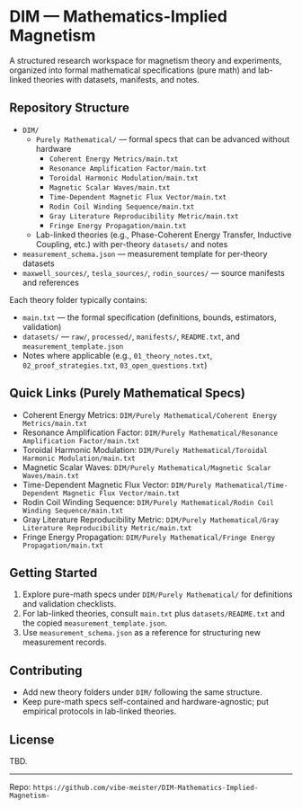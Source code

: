 # DIM — Mathematics-Implied Magnetism

A structured research workspace for magnetism theory and experiments, organized into formal mathematical specifications (pure math) and lab-linked theories with datasets, manifests, and notes.

## Repository Structure

- `DIM/`
  - `Purely Mathematical/` — formal specs that can be advanced without hardware
    - `Coherent Energy Metrics/main.txt`
    - `Resonance Amplification Factor/main.txt`
    - `Toroidal Harmonic Modulation/main.txt`
    - `Magnetic Scalar Waves/main.txt`
    - `Time-Dependent Magnetic Flux Vector/main.txt`
    - `Rodin Coil Winding Sequence/main.txt`
    - `Gray Literature Reproducibility Metric/main.txt`
    - `Fringe Energy Propagation/main.txt`
  - Lab-linked theories (e.g., Phase-Coherent Energy Transfer, Inductive Coupling, etc.) with per-theory `datasets/` and notes
- `measurement_schema.json` — measurement template for per-theory datasets
- `maxwell_sources/`, `tesla_sources/`, `rodin_sources/` — source manifests and references

Each theory folder typically contains:
- `main.txt` — the formal specification (definitions, bounds, estimators, validation)
- `datasets/` — `raw/`, `processed/`, `manifests/`, `README.txt`, and `measurement_template.json`
- Notes where applicable (e.g., `01_theory_notes.txt`, `02_proof_strategies.txt`, `03_open_questions.txt`)

## Quick Links (Purely Mathematical Specs)

- Coherent Energy Metrics: `DIM/Purely Mathematical/Coherent Energy Metrics/main.txt`
- Resonance Amplification Factor: `DIM/Purely Mathematical/Resonance Amplification Factor/main.txt`
- Toroidal Harmonic Modulation: `DIM/Purely Mathematical/Toroidal Harmonic Modulation/main.txt`
- Magnetic Scalar Waves: `DIM/Purely Mathematical/Magnetic Scalar Waves/main.txt`
- Time-Dependent Magnetic Flux Vector: `DIM/Purely Mathematical/Time-Dependent Magnetic Flux Vector/main.txt`
- Rodin Coil Winding Sequence: `DIM/Purely Mathematical/Rodin Coil Winding Sequence/main.txt`
- Gray Literature Reproducibility Metric: `DIM/Purely Mathematical/Gray Literature Reproducibility Metric/main.txt`
- Fringe Energy Propagation: `DIM/Purely Mathematical/Fringe Energy Propagation/main.txt`

## Getting Started

1) Explore pure-math specs under `DIM/Purely Mathematical/` for definitions and validation checklists.
2) For lab-linked theories, consult `main.txt` plus `datasets/README.txt` and the copied `measurement_template.json`.
3) Use `measurement_schema.json` as a reference for structuring new measurement records.

## Contributing

- Add new theory folders under `DIM/` following the same structure.
- Keep pure-math specs self-contained and hardware-agnostic; put empirical protocols in lab-linked theories.

## License

TBD.

---

Repo: `https://github.com/vibe-meister/DIM-Mathematics-Implied-Magnetism-`
